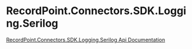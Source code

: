 # RecordPoint.Connectors.SDK.Logging.Serilog

[RecordPoint.Connectors.SDK.Logging.Serilog Api Documentation](./recordpoint_connectors_sdk_logging_serilog_doc.md)